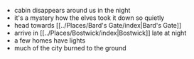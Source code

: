 - cabin disappears around us in the night
- it's a mystery how the elves took it down so quietly
- head towards [[../Places/Bard's Gate/index|Bard's Gate]]
- arrive in [[../Places/Bostwick/index|Bostwick]] late at night
- a few homes have lights
- much of the city burned to the ground